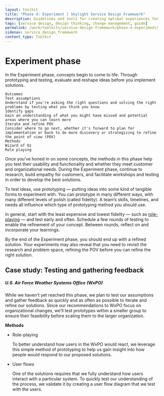 ```yaml
---
layout: toolkit
title: "Phase 4: Experiment | Skylight Service Design Framework"
description: Guidelines and tools for creating optimal experiences for both users and your organization.
tags: [service design, design thinking, change management, guide]
permalink: /work/toolkits/service-design-framework/phase-4-experiment/
sidenav: service_design_framework
content_type: Toolkit
---
```


# Experiment phase

In the Experiment phase, concepts begin to come to life. Through prototyping and testing, evaluate and reshape ideas before you implement solutions.


```
Outcomes
Test assumptions
Understand if you're asking the right questions and solving the right problems by testing what you think you know
Identify gaps
Gain an understanding of what you might have missed and potential areas where you can learn more
Iterate and refine POV
Consider where to go next, whether it's forward to plan for implementation or back to do more discovery or strategizing to refine the point of view (POV)
Methods
Wizard of Oz
Role playing
```


Once you’ve honed in on some concepts, the methods in this phase help you test their usability and functionality and whether they meet customer and organizational needs. During the Experiment phase, continue to research, build empathy for customers, and facilitate workshops and testing in order to develop the best solutions.

To test ideas, use prototyping — putting ideas into some kind of tangible forms to experiment with. You can prototype in many different ways, with many different levels of polish (called fidelity). A team’s skills, timelines, and needs all influence which type of prototyping method you should use.

In general, start with the least expensive and lowest fidelity — such as [role-playing](/work/toolkits/service-design-framework/methods/role-playing/) — and test early and often. Schedule a few rounds of testing to enable the refinement of your concept. Between rounds, reflect on and incorporate your learnings.

By the end of the Experiment phase, you should end up with a refined solution. Your experiments may also reveal that you need to revisit the research and problem space, refining the POV before you can refine the right solution.


## Case study: Testing and gathering feedback


##### U.S. Air Force Weather Systems Office (WxPO)

While we haven’t yet reached this phase, we plan to test our assumptions and gather feedback as quickly and as often as possible to iterate and refine our solutions. Since our recommendations to  WxPO focus on organizational changes, we’ll test prototypes within a smaller group to ensure their feasibility before scaling them to the larger organization.

**Methods**



* Role-playing

    To better understand how users in the WxPO would react, we leverage this simple method of prototyping to help us gain insight into how people would respond to our proposed solutions.

* User flows

    One of the solutions requires that we fully understand how users interact with a particular system. To quickly test our understanding of the process, we validate it by creating a user flow diagram that we test with the users.
